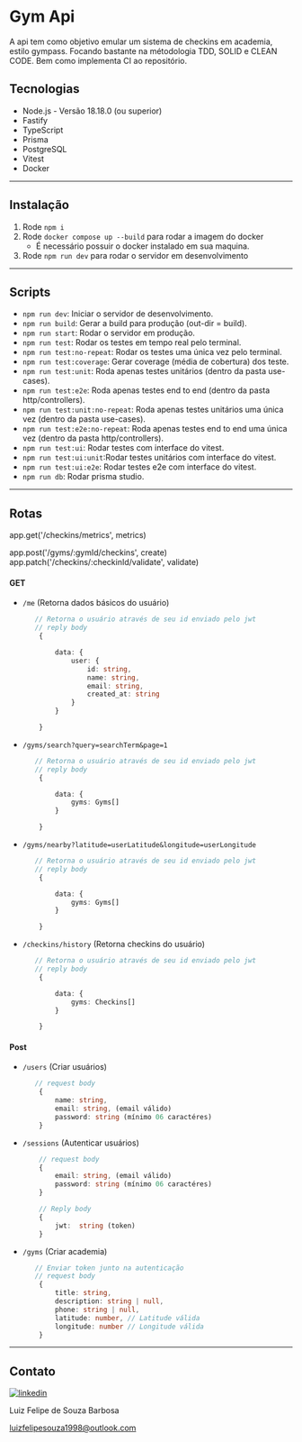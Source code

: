 # Gym Api

A api tem como objetivo emular um sistema de checkins em academia, estilo gympass.
Focando bastante na métodologia TDD, SOLID e CLEAN CODE. Bem como implementa CI ao repositório.

## Tecnologias

- Node.js - Versão 18.18.0 (ou superior)
- Fastify
- TypeScript
- Prisma
- PostgreSQL
- Vitest
- Docker

***

## Instalação

1. Rode `npm i`
2. Rode `docker compose up --build` para rodar a imagem do docker
    - É necessário possuir o docker instalado em sua maquina.
3. Rode `npm run dev` para rodar o servidor em desenvolvimento

***

## Scripts

- `npm run dev`: Iniciar o servidor de desenvolvimento.
- `npm run build`: Gerar a build para produção (out-dir = build).
- `npm run start`: Rodar o servidor em produção.
- `npm run test`: Rodar os testes em tempo real pelo terminal.
- `npm run test:no-repeat`: Rodar os testes uma única vez pelo terminal.
- `npm run test:coverage`: Gerar coverage (média de cobertura) dos teste.
- `npm run test:unit`: Roda apenas testes unitários (dentro da pasta use-cases).
- `npm run test:e2e`: Roda apenas testes end to end (dentro da pasta http/controllers).
- `npm run test:unit:no-repeat`: Roda apenas testes unitários uma única vez (dentro da pasta use-cases).
- `npm run test:e2e:no-repeat`: Roda apenas testes end to end uma única vez (dentro da pasta http/controllers).
- `npm run test:ui`: Rodar testes com interface do vitest.
- `npm run test:ui:unit`:Rodar testes unitários com interface do vitest.
- `npm run test:ui:e2e`: Rodar testes e2e com interface do vitest.
- `npm run db`: Rodar prisma studio.

***

## Rotas


  app.get('/checkins/metrics', metrics)

  app.post('/gyms/:gymId/checkins', create)
  app.patch('/checkins/:checkinId/validate', validate)
#### GET

- `/me` (Retorna dados básicos do usuário)

    ```ts
       // Retorna o usuário através de seu id enviado pelo jwt
       // reply body
        {

            data: {
                user: {
                    id: string,
                    name: string,
                    email: string,
                    created_at: string
                }
            }
    
        }

    ```

- `/gyms/search?query=searchTerm&page=1`

    ```ts
       // Retorna o usuário através de seu id enviado pelo jwt
       // reply body
        {

            data: {
                gyms: Gyms[]
            }
    
        }

    ```

- `/gyms/nearby?latitude=userLatitude&longitude=userLongitude`

    ```ts
       // Retorna o usuário através de seu id enviado pelo jwt
       // reply body
        {

            data: {
                gyms: Gyms[]
            }
    
        }

    ```

- `/checkins/history` (Retorna checkins do usuário)

    ```ts
       // Retorna o usuário através de seu id enviado pelo jwt
       // reply body
        {

            data: {
                gyms: Checkins[]
            }
    
        }

    ```

#### Post

- `/users` (Criar usuários)

    ```ts
       // request body
        {
            name: string, 
            email: string, (email válido)
            password: string (mínimo 06 caractéres)
        }
    ```

- `/sessions` (Autenticar usuários)

    ```ts
        // request body
        {
            email: string, (email válido)
            password: string (mínimo 06 caractéres)
        }

        // Reply body
        {
            jwt:  string (token)
        }
    ```

- `/gyms` (Criar academia)

    ```ts
       // Enviar token junto na autenticação
       // request body
        {
            title: string,
            description: string | null,
            phone: string | null,
            latitude: number, // Latitude válida
            longitude: number // Longitude válida
        }
    ```

***

## Contato

[![linkedin](https://img.shields.io/badge/LinkedIn-0077B5?style=for-the-badge&logo=linkedin&logoColor=white)](https://www.linkedin.com/in/lf-souza98/)

Luiz Felipe de Souza Barbosa

<luizfelipesouza1998@outlook.com>
